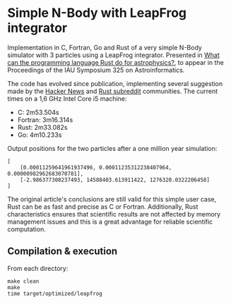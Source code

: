 # Simple N-Body with LeapFrog integrator

Implementation in C, Fortran, Go and Rust of a very simple N-Body simulator with 3 particles using a LeapFrog integrator. Presented in [What can the programming language Rust do for astrophysics?](https://arxiv.org/abs/1702.02951), to appear in the Proceedings of the IAU Symposium 325 on Astroinformatics.

The code has evolved since publication, implementing several suggestion made by the [Hacker News](https://news.ycombinator.com/item?id=13632894) and [Rust subreddit](https://www.reddit.com/r/rust/comments/5trref/what_can_rust_do_for_astrophysics/) communities. The current times on a 1,6 GHz Intel Core i5 machine:

- C: 2m53.504s
- Fortran: 3m16.314s
- Rust: 2m33.082s
- Go: 4m10.233s

Output positions for the two particles after a one million year simulation:

```
[
    [0.00011259641961937496, 0.00011235312238407964, 0.00000982962683070781],
    [-2.986377308237493, 14588403.613911422, 1276320.0322206458]
]
```

The original article's conclusions are still valid for this simple user case, Rust can be as fast and precise as C or Fortran. Additionally, Rust characteristics ensures that scientific results are not affected by memory management issues and this is a great advantage for reliable scientific computation.

## Compilation & execution

From each directory:

```
make clean
make
time target/optimized/leapfrog 
```
